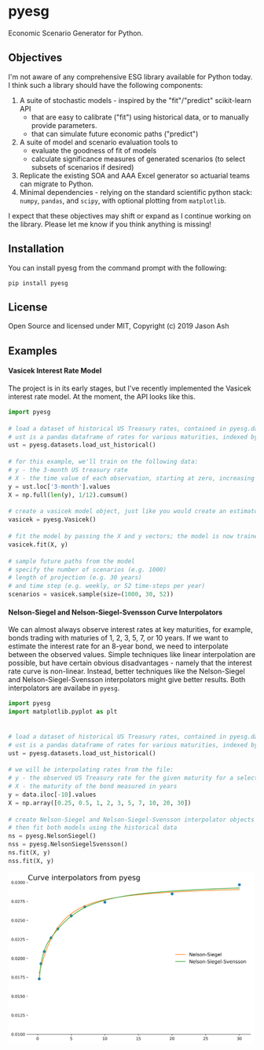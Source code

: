 # pyesg
Economic Scenario Generator for Python.

## Objectives
I'm not aware of any comprehensive ESG library available for Python today. I think such a library should have the following components:

1. A suite of stochastic models - inspired by the "fit"/"predict" scikit-learn API
    - that are easy to calibrate ("fit") using historical data, or to manually provide parameters.
    - that can simulate future economic paths ("predict")
2. A suite of model and scenario evaluation tools to
    - evaluate the goodness of fit of models
    - calculate significance measures of generated scenarios (to select subsets of scenarios if desired)
3. Replicate the existing SOA and AAA Excel generator so actuarial teams can migrate to Python.
4. Minimal dependencies - relying on the standard scientific python stack: `numpy`, `pandas`, and `scipy`, with optional plotting from `matplotlib`.

I expect that these objectives may shift or expand as I continue working on the library. Please let me know if you think anything is missing!

## Installation
You can install pyesg from the command prompt with the following:

```
pip install pyesg
```

## License
Open Source and licensed under MIT, Copyright (c) 2019 Jason Ash

## Examples

#### Vasicek Interest Rate Model
The project is in its early stages, but I've recently implemented the Vasicek interest rate model. At the moment, the API looks like this.

```python
import pyesg

# load a dataset of historical US Treasury rates, contained in pyesg.datasets
# ust is a pandas dataframe of rates for various maturities, indexed by year and month
ust = pyesg.datasets.load_ust_historical()

# for this example, we'll train on the following data:
# y - the 3-month US treasury rate
# X - the time value of each observation, starting at zero, increasing by monthly steps
y = ust.loc['3-month'].values
X = np.full(len(y), 1/12).cumsum()

# create a vasicek model object, just like you would create an estimator model from sklearn
vasicek = pyesg.Vasicek()

# fit the model by passing the X and y vectors; the model is now trained
vasicek.fit(X, y)

# sample future paths from the model
# specify the number of scenarios (e.g. 1000)
# length of projection (e.g. 30 years)
# and time step (e.g. weekly, or 52 time-steps per year)
scenarios = vasicek.sample(size=(1000, 30, 52))
```

#### Nelson-Siegel and Nelson-Siegel-Svensson Curve Interpolators
We can almost always observe interest rates at key maturities, for example, bonds trading with maturies of 1, 2, 3, 5, 7, or 10 years. If we want to estimate the interest rate for an 8-year bond, we need to interpolate between the observed values. Simple techniques like linear interpolation are possible, but have certain obvious disadvantages - namely that the interest rate curve is non-linear. Instead, better techniques like the Nelson-Siegel and Nelson-Siegel-Svensson interpolators might give better results. Both interpolators are availabe in `pyesg`.

```python
import pyesg
import matplotlib.pyplot as plt


# load a dataset of historical US Treasury rates, contained in pyesg.datasets
# ust is a pandas dataframe of rates for various maturities, indexed by year and month
ust = pyesg.datasets.load_ust_historical()

# we will be interpolating rates from the file:
# y - the observed US Treasury rate for the given maturity for a select observation date
# X - the maturity of the bond measured in years
y = data.iloc[-10].values
X = np.array([0.25, 0.5, 1, 2, 3, 5, 7, 10, 20, 30])

# create Nelson-Siegel and Nelson-Siegel-Svensson interpolator objects
# then fit both models using the historical data
ns = pyesg.NelsonSiegel()
nss = pyesg.NelsonSiegelSvensson()
ns.fit(X, y)
nss.fit(X, y)
```

<img src="docs/images/NelsonSiegel.png" width="500">
